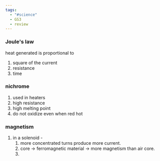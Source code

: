 ```yaml
---
tags:
  - "#science"
  - GS3
  - review
---
```

### Joule's law
heat generated is proportional to 
1. square of the current
2. resistance
3. time
### nichrome 
1. used in heaters
2. high resistance
3. high melting point
4. do not oxidize even when red hot

### magnetism
1. in a solenoid -
	1. more concentrated turns produce more current.
	2. core -> ferromagnetic material -> more magnetism than air core.
	3. 